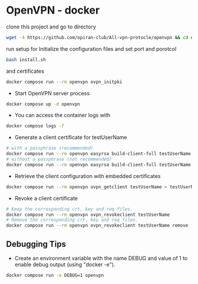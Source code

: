# OpenVPN - docker
clone this project and go to directory
```bash
wget -4 https://github.com/opiran-club/All-vpn-protocle/openvpn && cd openvpn
```
run setup for Initialize the configuration files and set port and porotcol 

```bash
bash install.sh
```
and certificates
```bash
docker compose run --rm openvpn ovpn_initpki
```
* Start OpenVPN server process

```bash
docker compose up -d openvpn
```

* You can access the container logs with

```bash
docker compose logs -f
```

* Generate a client certificate for testUserName

```bash
# with a passphrase (recommended)
docker compose run --rm openvpn easyrsa build-client-full testUserName
# without a passphrase (not recommended)
docker compose run --rm openvpn easyrsa build-client-full testUserName nopass
```

* Retrieve the client configuration with embedded certificates

```bash
docker compose run --rm openvpn ovpn_getclient testUserName > testUserName.ovpn
```

* Revoke a client certificate

```bash
# Keep the corresponding crt, key and req files.
docker compose run --rm openvpn ovpn_revokeclient testUserName
# Remove the corresponding crt, key and req files.
docker compose run --rm openvpn ovpn_revokeclient testUserName remove
```

## Debugging Tips

* Create an environment variable with the name DEBUG and value of 1 to enable debug output (using "docker -e").

```bash
docker compose run -e DEBUG=1 openvpn
```
